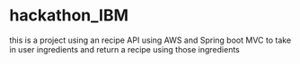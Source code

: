 # hackathon_IBM

this is a project using an recipe API using AWS and Spring boot MVC to take in user ingredients and return a recipe using those ingredients
